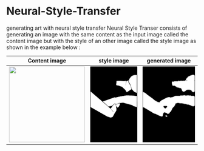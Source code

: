 # Neural-Style-Transfer
generating art with neural style transfer
Neural Style Transer consists of generating an image with the same content as the input image called the content image but with the style of an other image called the style image as shown in the example below : 

| Content image  | style image | generated image |
| ------| -----------  | ----------|
|<img src="https://i.imgur.com/F28w3Ac.jpg" width="200" height="200" />|<img src="https://github.com/medardif123/surgical-instrument-segmentation/blob/main/gtb_frame000.png" width="200" height="200" />|<img src="https://github.com/medardif123/surgical-instrument-segmentation/blob/main/binary_000.png" width="200" height="200" />|
